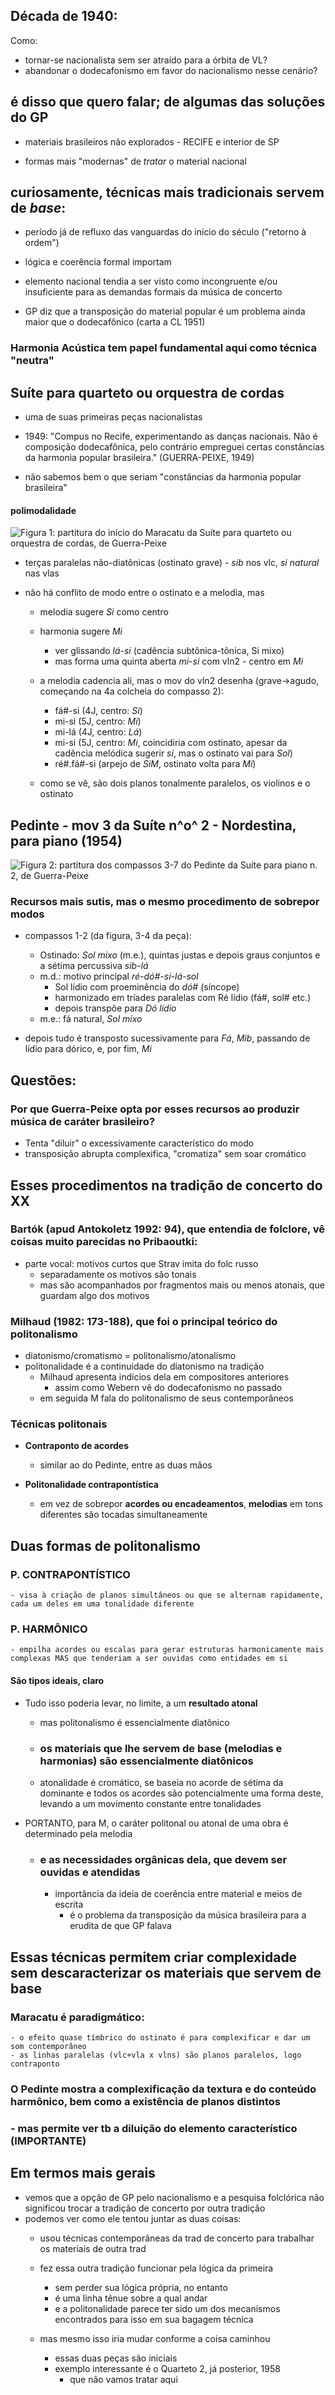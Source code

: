 
## Década de 1940:

Como:
- tornar-se nacionalista sem ser atraído para a órbita de VL?
- abandonar o dodecafonismo em favor do nacionalismo nesse cenário?

## é disso que quero falar; de algumas das soluções do GP

- materiais brasileiros não explorados - RECIFE e interior de SP

- formas mais "modernas" de *tratar* o material nacional

## curiosamente, técnicas mais tradicionais servem de *base*:

- período já de refluxo das vanguardas do início do século ("retorno à ordem")

- lógica e coerência formal importam 

- elemento nacional tendia a ser visto como incongruente e/ou insuficiente para as demandas formais da música de concerto 

- GP diz que a transposição do material popular é um problema ainda maior que o dodecafônico (carta a CL 1951)

### Harmonia Acústica tem papel fundamental aqui como técnica "neutra"

## Suíte para quarteto ou orquestra de cordas

- uma de suas primeiras peças nacionalistas

- 1949: "Compus no Recife, experimentando as danças nacionais. Não é composição dodecafônica, pelo contrário empreguei certas constâncias da harmonia popular brasileira." (GUERRA-PEIXE, 1949)

- não sabemos bem o que seriam "constâncias da harmonia popular brasileira"

#### polimodalidade

![Figura 1: partitura do início do Maracatu da Suíte para quarteto ou orquestra de cordas, de Guerra-Peixe](media/image1.jpeg "Figura 1: Maracatu da Suíte para quarteto ou orquestra de cordas")

- terças paralelas não-diatônicas (ostinato grave) - *sib* nos vlc, *si natural* nas vlas

- não há conflito de modo entre o ostinato e a melodia, mas
    - melodia sugere *Si* como centro
    - harmonia sugere *Mi*
        - ver glissando *lá-si* (cadência subtônica-tônica, Si mixo)
        - mas forma uma quinta aberta *mi-si* com vln2 - centro em *Mi*
    
    - a melodia cadencia ali, mas o mov do vln2 desenha (grave->agudo, começando na 4a colcheia do compasso 2):
        - fá#-si (4J, centro: *Si*)
        - mi-si (5J, centro: *Mi*)
        - mi-lá (4J, centro: *Lá*)
        - mi-si (5J, centro: *Mi*, coincidiria com ostinato, apesar da cadência melódica sugerir *si*, mas o ostinato vai para *Sol*)
        - ré#.fá#-si (arpejo de *SiM*, ostinato volta para *Mi*)
    
    - como se vê, são dois planos tonalmente paralelos, os violinos e o ostinato

## Pedinte - mov 3 da Suíte n^o^ 2 - Nordestina, para piano (1954)

![Figura 2: partitura dos compassos 3-7 do Pedinte da Suíte para piano n. 2, de Guerra-Peixe](media/image2.jpeg "Figura 2: compassos 3-7 do Pedinte da Suíte para piano n. 2")

### Recursos mais sutis, mas o mesmo procedimento de sobrepor modos

- compassos 1-2 (da figura, 3-4 da peça):
    - Ostinado: *Sol mixo* (m.e.), quintas justas e depois graus conjuntos e a sétima percussiva *sib-lá*
    - m.d.: motivo principal *ré-dó#-si-lá-sol*
        - Sol lídio com proeminência do *dó#* (síncope)
        - harmonizado em tríades paralelas com Ré lídio (fá#, sol# etc.)
        - depois transpõe para *Dó lídio*
    - m.e.: fá natural, *Sol mixo*

- depois tudo é transposto sucessivamente para *Fá*, *Mib*, passando de lídio para dórico, e, por fim, *Mi*

## Questões:

### Por que Guerra-Peixe opta por esses recursos ao produzir música de caráter brasileiro?

- Tenta "diluir" o excessivamente característico do modo
- transposição abrupta complexifica, "cromatiza" sem soar cromático

## Esses procedimentos na tradição de concerto do XX

### Bartók (apud Antokoletz 1992: 94), que entendia de folclore, vê coisas muito parecidas no Pribaoutki:
- parte vocal: motivos curtos que Strav imita do folc russo
    - separadamente os motivos são tonais
    - mas são acompanhados por fragmentos mais ou menos atonais, que guardam algo dos motivos

### Milhaud (1982: 173-188), que foi o principal teórico do politonalismo

- diatonismo/cromatismo = politonalismo/atonalismo
- politonalidade é a continuidade do diatonismo na tradição
    - Milhaud apresenta indícios dela em compositores anteriores
        - assim como Webern vê do dodecafonismo no passado
    - em seguida M fala do politonalismo de seus contemporâneos

### Técnicas politonais

- **Contraponto de acordes**
    - similar ao do Pedinte, entre as duas mãos

- **Politonalidade contrapontística**
    - em vez de sobrepor **acordes ou encadeamentos**, **melodias** em tons diferentes são tocadas simultaneamente

## Duas formas de politonalismo

### P. CONTRAPONTÍSTICO
    - visa à criação de planos simultâneos ou que se alternam rapidamente, cada um deles em uma tonalidade diferente

### P. HARMÔNICO
    - empilha acordes ou escalas para gerar estruturas harmonicamente mais complexas MAS que tenderiam a ser ouvidas como entidades em si

#### São tipos ideais, claro

- Tudo isso poderia levar, no limite, a um **resultado atonal**
    - mas politonalismo é essencialmente diatônico
    - ### os materiais que lhe servem de base (melodias e harmonias) são essencialmente diatônicos
    - atonalidade é cromático, se baseia no acorde de sétima da dominante e todos os acordes são potencialmente uma forma deste, levando a um movimento constante entre tonalidades

- PORTANTO, para M, o caráter politonal ou atonal de uma obra é determinado pela melodia
    - ### e as necessidades orgânicas dela, que devem ser ouvidas e atendidas
        - importância da ideia de coerência entre material e meios de escrita
            - é o problema da transposição da música brasileira para a erudita de que GP falava

## Essas técnicas permitem criar complexidade sem descaracterizar os materiais que servem de base

### Maracatu é paradigmático:
    - o efeito quase tímbrico do ostinato é para complexificar e dar um som contemporâneo
    - as linhas paralelas (vlc+vla x vlns) são planos paralelos, logo contraponto

### O Pedinte mostra a complexificação da textura e do conteúdo harmônico, bem como a existência de planos distintos
### - mas permite ver tb a diluição do elemento característico (**IMPORTANTE**)

## Em termos mais gerais
- vemos que a opção de GP pelo nacionalismo e a pesquisa folclórica não significou trocar a tradição de concerto por outra tradição
- podemos ver como ele tentou juntar as duas coisas:
    - usou técnicas contemporâneas da trad de concerto para trabalhar os materiais de outra trad
    - fez essa outra tradição funcionar pela lógica da primeira
        - sem perder sua lógica própria, no entanto
        - é uma linha tênue sobre a qual andar
        - e a politonalidade parece ter sido um dos mecanismos encontrados para isso em sua bagagem técnica

    - mas mesmo isso iria mudar conforme a coisa caminhou
        - essas duas peças são iniciais
        - exemplo interessante é o Quarteto 2, já posterior, 1958
            - que não vamos tratar aqui
